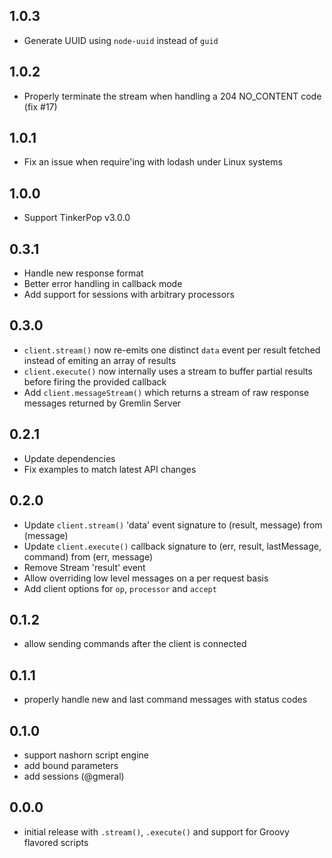 ## 1.0.3
- Generate UUID using `node-uuid` instead of `guid`

## 1.0.2
- Properly terminate the stream when handling a 204 NO_CONTENT code (fix #17)

## 1.0.1
- Fix an issue when require'ing with lodash under Linux systems

## 1.0.0
- Support TinkerPop v3.0.0

## 0.3.1
- Handle new response format
- Better error handling in callback mode
- Add support for sessions with arbitrary processors

## 0.3.0
- `client.stream()` now re-emits one distinct `data` event per result fetched instead of emiting an array of results
- `client.execute()` now internally uses a stream to buffer partial results before firing the provided callback
- Add `client.messageStream()` which returns a stream of raw response messages returned by Gremlin Server

## 0.2.1
- Update dependencies
- Fix examples to match latest API changes

## 0.2.0
- Update `client.stream()` 'data' event signature to (result, message) from (message)
- Update `client.execute()` callback signature to (err, result, lastMessage, command) from (err, message)
- Remove Stream 'result' event
- Allow overriding low level messages on a per request basis
- Add client options for `op`, `processor` and `accept`

## 0.1.2
- allow sending commands after the client is connected

## 0.1.1
- properly handle new and last command messages with status codes

## 0.1.0
- support nashorn script engine
- add bound parameters
- add sessions (@gmeral)

## 0.0.0
- initial release with `.stream()`, `.execute()` and support for Groovy flavored scripts